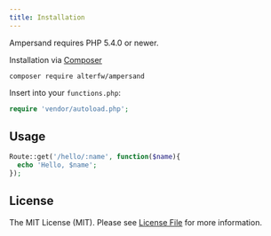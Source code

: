 ```yaml
---
title: Installation
---
```


Ampersand requires PHP 5.4.0 or newer.

Installation via [Composer](https://getcomposer.org/)

    composer require alterfw/ampersand

Insert into your `functions.php`:

```php
require 'vendor/autoload.php';
```

## Usage

```php
Route::get('/hello/:name', function($name){
  echo 'Hello, $name';
});
```


## License

The MIT License (MIT). Please see [License File](https://github.com/alterfw/ampersand/blob/master/LICENSE) for more information.
